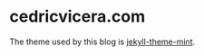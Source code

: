 # cedricvicera.com

The theme used by this blog is [jekyll-theme-mint](https://github.com/aidewoode/jekyll-theme-mint).
